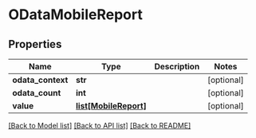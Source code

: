 # ODataMobileReport

## Properties
Name | Type | Description | Notes
------------ | ------------- | ------------- | -------------
**odata_context** | **str** |  | [optional] 
**odata_count** | **int** |  | [optional] 
**value** | [**list[MobileReport]**](MobileReport.md) |  | [optional] 

[[Back to Model list]](../README.md#documentation-for-models) [[Back to API list]](../README.md#documentation-for-api-endpoints) [[Back to README]](../README.md)


